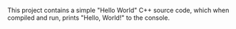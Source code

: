 This project contains a simple "Hello World" C++ source code, which when compiled and run, prints "Hello, World!" to the console.
